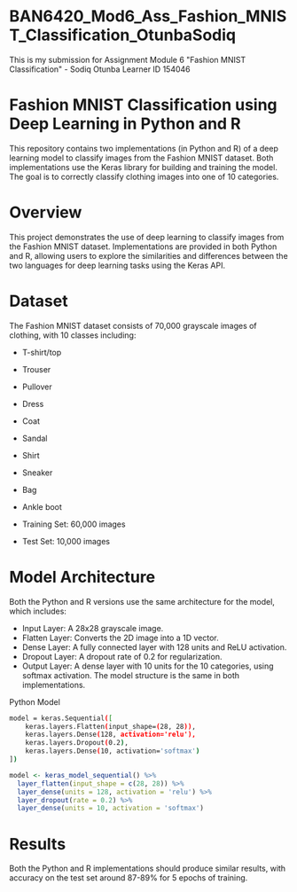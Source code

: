 # BAN6420_Mod6_Ass_Fashion_MNIST_Classification_OtunbaSodiq
This is my submission for Assignment Module 6 "Fashion MNIST Classification" - Sodiq Otunba Learner ID 154046

# Fashion MNIST Classification using Deep Learning in Python and R
This repository contains two implementations (in Python and R) of a deep learning model to classify images from the Fashion MNIST dataset. Both implementations use the Keras library for building and training the model. The goal is to correctly classify clothing images into one of 10 categories.

# Overview
This project demonstrates the use of deep learning to classify images from the Fashion MNIST dataset. Implementations are provided in both Python and R, allowing users to explore the similarities and differences between the two languages for deep learning tasks using the Keras API.

# Dataset
The Fashion MNIST dataset consists of 70,000 grayscale images of clothing, with 10 classes including:

- T-shirt/top

- Trouser

- Pullover

- Dress

- Coat

- Sandal

- Shirt

- Sneaker

- Bag

- Ankle boot

- Training Set: 60,000 images

- Test Set: 10,000 images

# Model Architecture
Both the Python and R versions use the same architecture for the model, which includes:

- Input Layer: A 28x28 grayscale image.
- Flatten Layer: Converts the 2D image into a 1D vector.
- Dense Layer: A fully connected layer with 128 units and ReLU activation.
- Dropout Layer: A dropout rate of 0.2 for regularization.
- Output Layer: A dense layer with 10 units for the 10 categories, using softmax activation.
The model structure is the same in both implementations.

Python Model 

```bash
model = keras.Sequential([
    keras.layers.Flatten(input_shape=(28, 28)),
    keras.layers.Dense(128, activation='relu'),
    keras.layers.Dropout(0.2),
    keras.layers.Dense(10, activation='softmax')
])
```
```R
model <- keras_model_sequential() %>%
  layer_flatten(input_shape = c(28, 28)) %>%
  layer_dense(units = 128, activation = 'relu') %>%
  layer_dropout(rate = 0.2) %>%
  layer_dense(units = 10, activation = 'softmax')
```

# Results
Both the Python and R implementations should produce similar results, with accuracy on the test set around 87-89% for 5 epochs of training.
